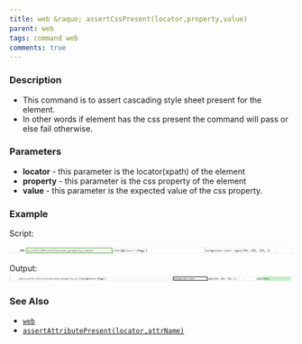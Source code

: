 ```yaml
---
title: web &raquo; assertCssPresent(locator,property,value)
parent: web
tags: command web
comments: true
---
```


### Description

- This command is to assert cascading style sheet present for the element.
- In other words if element has the css present the command will pass or else fail otherwise.

### Parameters

- **locator** - this parameter is the locator(xpath) of the element
- **property** - this parameter is the css property of the element
- **value** - this parameter is the expected value of the css property.

### Example

 Script:

![](image/assertCssPresent_01.png)

Output:<br/>
![](image/assertCssPresent_02.png)

### See Also

- [`web`](index.html)
- [`assertAttributePresent(locator,attrName)`](assertAttributePresent(locator,attrName).html)